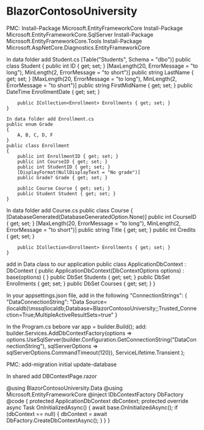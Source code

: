 # BlazorContosoUniversity

PMC:
Install-Package Microsoft.EntityFrameworkCore
Install-Package Microsoft.EntityFrameworkCore.SqlServer
Install-Package Microsoft.EntityFrameworkCore.Tools
Install-Package Microsoft.AspNetCore.Diagnostics.EntityFrameworkCore

In data folder add Student.cs
	[Table("Students", Schema = "dbo")]
    public class Student
    {
        public int ID { get; set; }
		[MaxLength(20, ErrorMessage = "to long"), MinLength(2, ErrorMessage = "to short")]
        public string LastName { get; set; }
		[MaxLength(20, ErrorMessage = "to long"), MinLength(2, ErrorMessage = "to short")]
        public string FirstMidName { get; set; }
        public DateTime EnrollmentDate { get; set; }

        public ICollection<Enrollment> Enrollments { get; set; }
    }
    
	In data folder add Enrollment.cs
	public enum Grade
    {
        A, B, C, D, F
    }
    public class Enrollment
    {
        public int EnrollmentID { get; set; }
        public int CourseID { get; set; }
        public int StudentID { get; set; }
        [DisplayFormat(NullDisplayText = "No grade")]
        public Grade? Grade { get; set; }

        public Course Course { get; set; }
        public Student Student { get; set; }
    }

In data folder add Course.cs
    public class Course
    {
        [DatabaseGenerated(DatabaseGeneratedOption.None)]
        public int CourseID { get; set; }
		[MaxLength(20, ErrorMessage = "to long"), MinLength(2, ErrorMessage = "to short")]
        public string Title { get; set; }
        public int Credits { get; set; }

        public ICollection<Enrollment> Enrollments { get; set; }
    }
	
add in Data class to our application
public class ApplicationDbContext : DbContext
{
    public ApplicationDbContext(DbContextOptions<ApplicationDbContext> options) : base(options)
    {
    }
	  public DbSet<Student> Students { get; set; }
    public DbSet<Enrollment> Enrollments { get; set; }
    public DbSet<Course> Courses { get; set; }
}

In your appsettings.json file, add in the following
"ConnectionStrings": {
    "DataConnectionString": "Data Source=(localdb)\\mssqllocaldb;Database=BlazorContosoUniversity;;Trusted_Connection=True;MultipleActiveResultSets=true"
  }

In the Program.cs bebore var app = builder.Build(); add:
builder.Services.AddDbContextFactory<ApplicationDbContext>(options =>
   options.UseSqlServer(builder.Configuration.GetConnectionString("DataConnectionString"), sqlServerOptions => sqlServerOptions.CommandTimeout(120)),
   ServiceLifetime.Transient
);
			

PMC:
add-migration initial
update-database

In shared add DBContextPage.razor

@using BlazorContosoUniversity.Data
@using Microsoft.EntityFrameworkCore
@inject IDbContextFactory<ApplicationDbContext> DbFactory
@code {
    protected ApplicationDbContext dbContext;
    protected override async Task OnInitializedAsync()
    {
        await base.OnInitializedAsync();
        if (dbContext == null)
        {
            dbContext = await DbFactory.CreateDbContextAsync();
        }
    }
}
